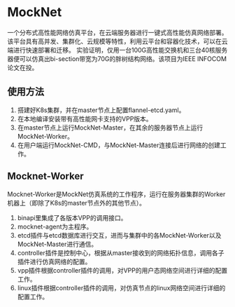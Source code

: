 # MockNet
一个分布式高性能网络仿真平台，在云端服务器进行一键式高性能仿真网络部署。该平台具有高并发、集群化、云规模等特性，利用云平台和容器化技术，可以在云端进行快速部署和迁移。 实验证明，仅用一台100G高性能交换机和三台40核服务器便可以仿真出bi-section带宽为70G的胖树结构网络。该项目为IEEE INFOCOM论文在投。

## 使用方法
1. 搭建好K8s集群，并在master节点上配置flannel-etcd.yaml。
2. 在本地编译安装带有高性能网卡支持的VPP版本。
3. 在master节点上运行MockNet-Master，在其余的服务器节点上运行MockNet-Worker。
4. 在用户端运行MockNet-CMD，与MockNet-Master连接后进行网络的创建工作。

## Mocknet-Worker
Mocknet-Worker是MockNet仿真系统的工作程序，运行在服务器集群的Worker机器上（即除了K8s的master节点外的其他节点）。
1. binapi里集成了各版本VPP的调用接口。
2. mocknet-agent为主程序。
3. etcd插件与etcd数据库进行交互，进而与集群中的各MockNet-Worker以及MockNet-Master进行通信。
4. controller插件是控制中心，根据从master接收到的网络拓扑信息，调用各子插件进行仿真网络的配置。
5. vpp插件根据controller插件的调用，对VPP的用户态网络空间进行详细的配置工作。
6. linux插件根据controller插件的调用，对仿真节点的linux网络空间进行详细的配置工作。
